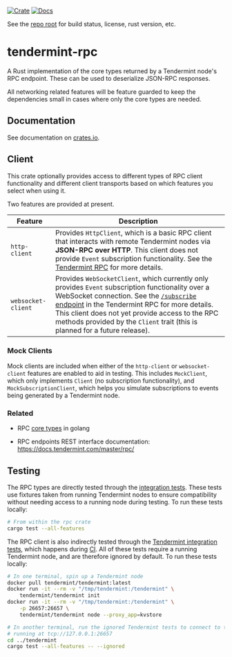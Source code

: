 [![Crate][crate-image]][crate-link]
[![Docs][docs-image]][docs-link]

See the [repo root] for build status, license, rust version, etc.

# tendermint-rpc

A Rust implementation of the core types returned by a Tendermint node's RPC 
endpoint. These can be used to deserialize JSON-RPC responses.

All networking related features will be feature guarded to keep the
dependencies small in cases where only the core types are needed.

## Documentation

See documentation on [crates.io][docs-link].

## Client

This crate optionally provides access to different types of RPC client
functionality and different client transports based on which features you
select when using it.

Two features are provided at present.

| Feature | Description |
| ------- | ----------- |
| `http-client` | Provides `HttpClient`, which is a basic RPC client that interacts with remote Tendermint nodes via **JSON-RPC over HTTP**. This client does not provide `Event` subscription functionality. See the [Tendermint RPC] for more details. |
| `websocket-client` | Provides `WebSocketClient`, which currently only provides `Event` subscription functionality over a WebSocket connection. See the [`/subscribe` endpoint] in the Tendermint RPC for more details. This client does not yet provide access to the RPC methods provided by the `Client` trait (this is planned for a future release). |

### Mock Clients

Mock clients are included when either of the `http-client` or
`websocket-client` features are enabled to aid in testing. This includes
`MockClient`, which only implements `Client` (no subscription
functionality), and `MockSubscriptionClient`, which helps you simulate
subscriptions to events being generated by a Tendermint node.

### Related

- RPC [core types] in golang
  
- RPC endpoints REST interface documentation:
https://docs.tendermint.com/master/rpc/ 

## Testing

The RPC types are directly tested through the [integration
tests](./tests/integration.rs). These tests use fixtures taken from running
Tendermint nodes to ensure compatibility without needing access to a running
node during testing. To run these tests locally:

```bash
# From within the rpc crate
cargo test --all-features
```

The RPC client is also indirectly tested through the [Tendermint integration
tests](../tendermint/tests/integration.rs), which happens during
[CI](../.github/workflows/test.yml). All of these tests require a running
Tendermint node, and are therefore ignored by default. To run these tests
locally:

```bash
# In one terminal, spin up a Tendermint node
docker pull tendermint/tendermint:latest
docker run -it --rm -v "/tmp/tendermint:/tendermint" \
    tendermint/tendermint init
docker run -it --rm -v "/tmp/tendermint:/tendermint" \
    -p 26657:26657 \
    tendermint/tendermint node --proxy_app=kvstore

# In another terminal, run the ignored Tendermint tests to connect to the node
# running at tcp://127.0.0.1:26657
cd ../tendermint
cargo test --all-features -- --ignored
```

[//]: # (badges)

[crate-image]: https://img.shields.io/crates/v/tendermint-rpc.svg
[crate-link]: https://crates.io/crates/tendermint-rpc
[docs-image]: https://docs.rs/tendermint-rpc/badge.svg
[docs-link]: https://docs.rs/tendermint-rpc/

[//]: # (general links)

[repo root]: https://github.com/informalsystems/tendermint-rs
[tendermint]: https://github.com/tendermint/tendermint
[core types]: https://github.com/tendermint/tendermint/blob/8b4a30fada85fccd8f0cb15009344f1cbd8de616/rpc/core/types/responses.go#L1
[tendermint.rs]: https://crates.io/crates/tendermint
[Tendermint RPC]: https://docs.tendermint.com/master/rpc/
[`/subscribe` endpoint]: https://docs.tendermint.com/master/rpc/#/Websocket/subscribe
